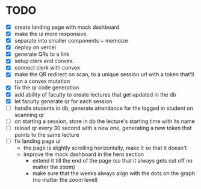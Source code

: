 # TODO

- [x] create landing page with mock dashboard
- [x] make the ui more responsive.
- [x] separate into smaller components + memoize
- [x] deploy on vercel
- [x] generate QRs to a link
- [x] setup clerk and convex.
- [x] connect clerk with convex
- [x] make the QR redirect on scan, to a unique session url with a token that'll run a convex mutation
- [x] fix the qr code generation
- [x] add ability of faculty to create lectures that get updated in the db
- [x] let faculty generate qr for each session
- [ ] handle students in db, generate attendance for the logged in student on scanning qr
- [ ] on starting a session, store in db the lecture's starting time with its name
- [ ] reload qr every 30 second with a new one, generating a new token that points to the same lecture
- [ ] fix landing page ui
    - the page is slightly scrolling horizontally, make it so that it doesn't
    - improve the mock dashboard in the hero section
        - extend it till the end of the page (so that it always gets cut off no matter the zoom)
        - make sure that the weeks always align with the dots on the graph (no matter the zoom level)

